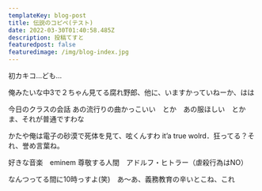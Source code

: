 ```yaml
---
templateKey: blog-post
title: 伝説のコピペ(テスト)
date: 2022-03-30T01:40:58.485Z
description: 投稿てすと
featuredpost: false
featuredimage: /img/blog-index.jpg
---
```

初カキコ…ども…

俺みたいな中3で２ちゃん見てる腐れ野郎、他に、いますかっていねーか、はは

今日のクラスの会話
あの流行りの曲かっこいい　とか　あの服ほしい　とか
ま、それが普通ですわな

かたや俺は電子の砂漠で死体を見て、呟くんすわ
it’a true wolrd．狂ってる？それ、誉め言葉ね。

好きな音楽　eminem
尊敬する人間　アドルフ・ヒトラー（虐殺行為はNO）

なんつってる間に10時っすよ(笑)　あ～あ、義務教育の辛いとこね、これ